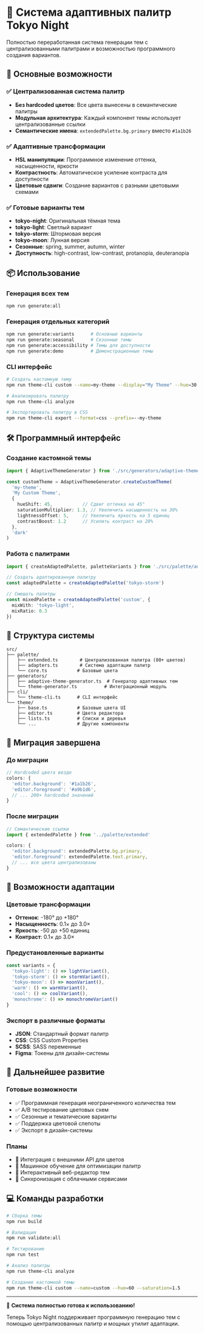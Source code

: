 # 🎨 Система адаптивных палитр Tokyo Night

Полностью переработанная система генерации тем с централизованными палитрами и возможностью программного создания вариантов.

## 🚀 Основные возможности

### ✅ Централизованная система палитр

- **Без hardcoded цветов**: Все цвета вынесены в семантические палитры
- **Модульная архитектура**: Каждый компонент темы использует централизованные ссылки
- **Семантические имена**: `extendedPalette.bg.primary` вместо `#1a1b26`

### ✅ Адаптивные трансформации

- **HSL манипуляции**: Программное изменение оттенка, насыщенности, яркости
- **Контрастность**: Автоматическое усиление контраста для доступности
- **Цветовые сдвиги**: Создание вариантов с разными цветовыми схемами

### ✅ Готовые варианты тем

- **tokyo-night**: Оригинальная тёмная тема
- **tokyo-light**: Светлый вариант
- **tokyo-storm**: Штормовая версия
- **tokyo-moon**: Лунная версия
- **Сезонные**: spring, summer, autumn, winter
- **Доступность**: high-contrast, low-contrast, protanopia, deuteranopia

## 📦 Использование

### Генерация всех тем

```bash
npm run generate:all
```

### Генерация отдельных категорий

```bash
npm run generate:variants      # Основные варианты
npm run generate:seasonal      # Сезонные темы
npm run generate:accessibility # Темы для доступности
npm run generate:demo          # Демонстрационные темы
```

### CLI интерфейс

```bash
# Создать кастомную тему
npm run theme-cli custom --name=my-theme --display="My Theme" --hue=30 --saturation=1.2

# Анализировать палитру
npm run theme-cli analyze

# Экспортировать палитру в CSS
npm run theme-cli export --format=css --prefix=--my-theme
```

## 🛠 Программный интерфейс

### Создание кастомной темы

```typescript
import { AdaptiveThemeGenerator } from './src/generators/adaptive-theme-generator'

const customTheme = AdaptiveThemeGenerator.createCustomTheme(
  'my-theme',
  'My Custom Theme',
  {
    hueShift: 45,           // Сдвиг оттенка на 45°
    saturationMultiplier: 1.3, // Увеличить насыщенность на 30%
    lightnessOffset: 5,     // Увеличить яркость на 5 единиц
    contrastBoost: 1.2      // Усилить контраст на 20%
  },
  'dark'
)
```

### Работа с палитрами

```typescript
import { createAdaptedPalette, paletteVariants } from './src/palette/adapters'

// Создать адаптированную палитру
const adaptedPalette = createAdaptedPalette('tokyo-storm')

// Смешать палитры
const mixedPalette = createAdaptedPalette('custom', {
  mixWith: 'tokyo-light',
  mixRatio: 0.3
})
```

## 📁 Структура системы

```
src/
├── palette/
│   ├── extended.ts        # Централизованная палитра (80+ цветов)
│   ├── adapters.ts        # Система адаптации палитр
│   └── core.ts           # Базовые цвета
├── generators/
│   ├── adaptive-theme-generator.ts  # Генератор адаптивных тем
│   └── theme-generator.ts          # Интеграционный модуль
├── cli/
│   └── theme-cli.ts      # CLI интерфейс
└── theme/
    ├── base.ts           # Базовые цвета UI
    ├── editor.ts         # Цвета редактора
    ├── lists.ts          # Списки и деревья
    └── ...               # Другие компоненты
```

## 🎯 Миграция завершена

### До миграции

```typescript
// Hardcoded цвета везде
colors: {
  'editor.background': '#1a1b26',
  'editor.foreground': '#a9b1d6',
  // ... 200+ hardcoded значений
}
```

### После миграции

```typescript
// Семантические ссылки
import { extendedPalette } from '../palette/extended'

colors: {
  'editor.background': extendedPalette.bg.primary,
  'editor.foreground': extendedPalette.text.primary,
  // ... все цвета централизованы
}
```

## 🌈 Возможности адаптации

### Цветовые трансформации

- **Оттенок**: -180° до +180°
- **Насыщенность**: 0.1× до 3.0×
- **Яркость**: -50 до +50 единиц
- **Контраст**: 0.1× до 3.0×

### Предустановленные варианты

```typescript
const variants = {
  'tokyo-light': () => lightVariant(),
  'tokyo-storm': () => stormVariant(),
  'tokyo-moon': () => moonVariant(),
  'warm': () => warmVariant(),
  'cool': () => coolVariant(),
  'monochrome': () => monochromeVariant()
}
```

### Экспорт в различные форматы

- **JSON**: Стандартный формат палитр
- **CSS**: CSS Custom Properties
- **SCSS**: SASS переменные
- **Figma**: Токены для дизайн-системы

## 🚀 Дальнейшее развитие

### Готовые возможности

- ✅ Программная генерация неограниченного количества тем
- ✅ A/B тестирование цветовых схем
- ✅ Сезонные и тематические варианты
- ✅ Поддержка цветовой слепоты
- ✅ Экспорт в дизайн-системы

### Планы

- 🔄 Интеграция с внешними API для цветов
- 🔄 Машинное обучение для оптимизации палитр
- 🔄 Интерактивный веб-редактор тем
- 🔄 Синхронизация с облачными сервисами

## 💻 Команды разработки

```bash
# Сборка темы
npm run build

# Валидация
npm run validate:all

# Тестирование
npm run test

# Анализ палитры
npm run theme-cli analyze

# Создание кастомной темы
npm run theme-cli custom --name=custom --hue=60 --saturation=1.5
```

---

🎉 **Система полностью готова к использованию!**

Теперь Tokyo Night поддерживает программную генерацию тем с помощью централизованных палитр и мощных утилит адаптации.
